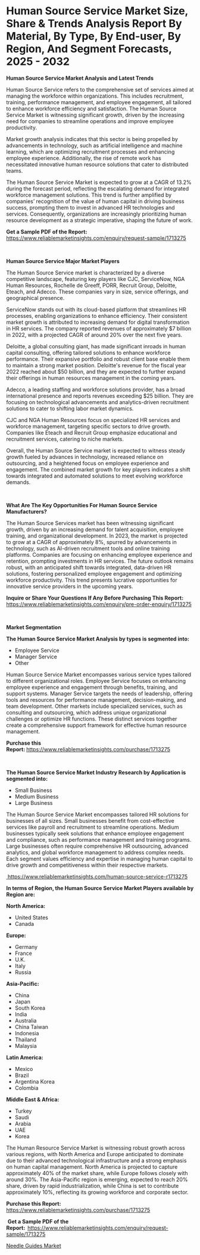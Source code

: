 <p><h1>Human Source Service Market Size, Share & Trends Analysis Report By Material, By Type, By End-user, By Region, And Segment Forecasts, 2025 - 2032</h1></p><p><strong>Human Source Service Market Analysis and Latest Trends</strong></p>
<p><p>Human Source Service refers to the comprehensive set of services aimed at managing the workforce within organizations. This includes recruitment, training, performance management, and employee engagement, all tailored to enhance workforce efficiency and satisfaction. The Human Source Service Market is witnessing significant growth, driven by the increasing need for companies to streamline operations and improve employee productivity.</p><p>Market growth analysis indicates that this sector is being propelled by advancements in technology, such as artificial intelligence and machine learning, which are optimizing recruitment processes and enhancing employee experience. Additionally, the rise of remote work has necessitated innovative human resource solutions that cater to distributed teams. </p><p>The Human Source Service Market is expected to grow at a CAGR of 13.2% during the forecast period, reflecting the escalating demand for integrated workforce management solutions. This trend is further amplified by companies’ recognition of the value of human capital in driving business success, prompting them to invest in advanced HR technologies and services. Consequently, organizations are increasingly prioritizing human resource development as a strategic imperative, shaping the future of work.</p></p>
<p><strong>Get a Sample PDF of the Report:&nbsp;</strong> <a href="https://www.reliablemarketinsights.com/enquiry/request-sample/1713275?utm_campaign=2012&utm_medium=2&utm_source=Github&utm_content=ia&utm_term=11012025&utm_id=human-source-service">https://www.reliablemarketinsights.com/enquiry/request-sample/1713275</a></p>
<p>&nbsp;</p>
<p><strong>Human Source Service Major Market Players</strong></p>
<p><p>The Human Source Service market is characterized by a diverse competitive landscape, featuring key players like CJC, ServiceNow, NGA Human Resources, Rochelle de Greeff, PORR, Recruit Group, Deloitte, Eteach, and Adecco. These companies vary in size, service offerings, and geographical presence.</p><p>ServiceNow stands out with its cloud-based platform that streamlines HR processes, enabling organizations to enhance efficiency. Their consistent market growth is attributed to increasing demand for digital transformation in HR services. The company reported revenues of approximately $7 billion in 2022, with a projected CAGR of around 20% over the next five years.</p><p>Deloitte, a global consulting giant, has made significant inroads in human capital consulting, offering tailored solutions to enhance workforce performance. Their expansive portfolio and robust client base enable them to maintain a strong market position. Deloitte's revenue for the fiscal year 2022 reached about $50 billion, and they are expected to further expand their offerings in human resources management in the coming years.</p><p>Adecco, a leading staffing and workforce solutions provider, has a broad international presence and reports revenues exceeding $25 billion. They are focusing on technological advancements and analytics-driven recruitment solutions to cater to shifting labor market dynamics.</p><p>CJC and NGA Human Resources focus on specialized HR services and workforce management, targeting specific sectors to drive growth. Companies like Eteach and Recruit Group emphasize educational and recruitment services, catering to niche markets.</p><p>Overall, the Human Source Service market is expected to witness steady growth fueled by advances in technology, increased reliance on outsourcing, and a heightened focus on employee experience and engagement. The combined market growth for key players indicates a shift towards integrated and automated solutions to meet evolving workforce demands.</p></p>
<p>&nbsp;</p>
<p><strong>What Are The Key Opportunities For Human Source Service Manufacturers?</strong></p>
<p><p>The Human Source Services market has been witnessing significant growth, driven by an increasing demand for talent acquisition, employee training, and organizational development. In 2023, the market is projected to grow at a CAGR of approximately 8%, spurred by advancements in technology, such as AI-driven recruitment tools and online training platforms. Companies are focusing on enhancing employee experience and retention, prompting investments in HR services. The future outlook remains robust, with an anticipated shift towards integrated, data-driven HR solutions, fostering personalized employee engagement and optimizing workforce productivity. This trend presents lucrative opportunities for innovative service providers in the upcoming years.</p></p>
<p><strong>Inquire or Share Your Questions If Any Before Purchasing This Report:</strong> <a href="https://www.reliablemarketinsights.com/enquiry/pre-order-enquiry/1713275?utm_campaign=2012&utm_medium=2&utm_source=Github&utm_content=ia&utm_term=11012025&utm_id=human-source-service">https://www.reliablemarketinsights.com/enquiry/pre-order-enquiry/1713275</a></p>
<p>&nbsp;</p>
<p><strong>Market Segmentation</strong></p>
<p><strong>The Human Source Service Market Analysis by types is segmented into:</strong></p>
<p><ul><li>Employee Service</li><li>Manager Service</li><li>Other</li></ul></p>
<p><p>Human Source Service Market encompasses various service types tailored to different organizational roles. Employee Service focuses on enhancing employee experience and engagement through benefits, training, and support systems. Manager Service targets the needs of leadership, offering tools and resources for performance management, decision-making, and team development. Other markets include specialized services, such as consulting and outsourcing, which address unique organizational challenges or optimize HR functions. These distinct services together create a comprehensive support framework for effective human resource management.</p></p>
<p><strong>Purchase this Report:&nbsp;</strong><a href="https://www.reliablemarketinsights.com/purchase/1713275?utm_campaign=2012&utm_medium=2&utm_source=Github&utm_content=ia&utm_term=11012025&utm_id=human-source-service">https://www.reliablemarketinsights.com/purchase/1713275</a></p>
<p>&nbsp;</p>
<p><strong>The Human Source Service Market Industry Research by Application is segmented into:</strong></p>
<p><ul><li>Small Business</li><li>Medium Business</li><li>Large Business</li></ul></p>
<p><p>The Human Source Service Market encompasses tailored HR solutions for businesses of all sizes. Small businesses benefit from cost-effective services like payroll and recruitment to streamline operations. Medium businesses typically seek solutions that enhance employee engagement and compliance, such as performance management and training programs. Large businesses often require comprehensive HR outsourcing, advanced analytics, and global workforce management to address complex needs. Each segment values efficiency and expertise in managing human capital to drive growth and competitiveness within their respective markets.</p></p>
<p><a href="https://www.reliablemarketinsights.com/human-source-service-r1713275?utm_campaign=2012&utm_medium=2&utm_source=Github&utm_content=ia&utm_term=11012025&utm_id=human-source-service">&nbsp;https://www.reliablemarketinsights.com/human-source-service-r1713275</a></p>
<p><strong>In terms of Region, the Human Source Service Market Players available by Region are:</strong></p>
<p>
    <p> <strong> North America: </strong>
        <ul>
            <li>United States</li>
            <li>Canada</li>
        </ul>
        </p> 
    <p> <strong> Europe: </strong>
        <ul>
            <li>Germany</li>
            <li>France</li>
            <li>U.K.</li>
            <li>Italy</li>
            <li>Russia</li>
        </ul>
        </p> 
    <p> <strong> Asia-Pacific: </strong>
        <ul>
            <li>China</li>
            <li>Japan</li>
            <li>South Korea</li>
            <li>India</li>
            <li>Australia</li>
            <li>China Taiwan</li>
            <li>Indonesia</li>
            <li>Thailand</li>
            <li>Malaysia</li>
        </ul>
        </p> 
    <p> <strong> Latin America: </strong>
        <ul>
            <li>Mexico</li>
            <li>Brazil</li>
            <li>Argentina Korea</li>
            <li>Colombia</li>
        </ul>
        </p> 
    <p> <strong> Middle East & Africa: </strong>
        <ul>
            <li>Turkey</li>
            <li>Saudi</li>
            <li>Arabia</li>
            <li>UAE</li>
            <li>Korea</li>
        </ul>
    </p>
    </p>
<p><p>The Human Resource Service Market is witnessing robust growth across various regions, with North America and Europe anticipated to dominate due to their advanced technological infrastructure and a strong emphasis on human capital management. North America is projected to capture approximately 40% of the market share, while Europe follows closely with around 30%. The Asia-Pacific region is emerging, expected to reach 20% share, driven by rapid industrialization, while China is set to contribute approximately 10%, reflecting its growing workforce and corporate sector.</p></p>
<p><strong>Purchase this Report: </strong><a href="https://www.reliablemarketinsights.com/purchase/1713275?utm_campaign=2012&utm_medium=2&utm_source=Github&utm_content=ia&utm_term=11012025&utm_id=human-source-service">https://www.reliablemarketinsights.com/purchase/1713275</a></p>
<p>&nbsp;<strong>Get a Sample PDF of the Report:&nbsp;&nbsp;</strong><a href="https://www.reliablemarketinsights.com/enquiry/request-sample/1713275?utm_campaign=2012&utm_medium=2&utm_source=Github&utm_content=ia&utm_term=11012025&utm_id=human-source-service">https://www.reliablemarketinsights.com/enquiry/request-sample/1713275</a></p>
<p><strong></strong></p>
<p><p><a href="https://github.com/JakirUddin511/Market-Research-Report-List-1/blob/main/needle-guides-market.md?utm_campaign=2012&utm_medium=2&utm_source=Github&utm_content=ia&utm_term=11012025&utm_id=human-source-service">Needle Guides Market</a></p></p>